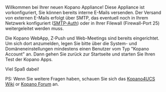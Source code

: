Willkommen bei Ihrer neuen Kopano Appliance! Diese Appliance ist
vorkonfiguriert, Sie können bereits interne E-Mails versenden. Der
Versand von externen E-Mails erfolgt über SMTP, das eventuell noch in
Ihrem Netzwerk konfiguriert
([SMTP-Auth](http://docs.software-univention.de/manual-4.2.html#mail::serverconfig::relay))
oder in Ihrer Filewall (Firewall-Port 25) weitergeleitet werden muss.

Die Kopano WebApp, Z-Push und Web-Meetings sind bereits eingerichtet. Um
sich dort anzumelden, legen Sie bitte über die System- und
Domäneneinstellungen mindestens einen Benutzer vom Typ "Kopano Account"
an. Dann gehen Sie zurück zur Startseite und starten Sie Ihren Test der
Kopano Apps.

Viel Spaß dabei!

PS: Wenn Sie weitere Fragen haben, schauen Sie sich das [Kopano4UCS
Wiki](https://kb.kopano.io/display/K4U/Documentation+-+Getting+Started) or [Kopano
Forum](https://forum.kopano.io/) an.
